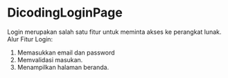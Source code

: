 # DicodingLoginPage
Login merupakan salah satu fitur untuk meminta akses ke perangkat lunak.
Alur Fitur Login:
1. Memasukkan email dan password
2. Memvalidasi masukan.
3. Menampilkan halaman beranda.
